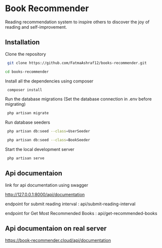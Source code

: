 
# Book Recommender

Reading recommendation system to inspire others to discover the
joy of reading and self-improvement.





## Installation

Clone the repository


```bash
 git clone https://github.com/FatmaAshraf12/books-recommender.git
```

```bash
cd books-recommender
```
Install all the dependencies using composer

```bash
 composer install
```

Run the database migrations (Set the database connection in .env before migrating)

```bash
 php artisan migrate
```

Run database seeders

```bash
 php artisan db:seed --class=UserSeeder
```

```bash
 php artisan db:seed --class=BookSeeder
```


Start the local development server

```bash
 php artisan serve
```



## Api documentaion


link for api documentation using swagger

http://127.0.0.1:8000/api/documentation

endpoint for submit reading interval : api/submit-reading-interval

endpoint for Get Most Recommended Books : api/get-recommended-books


## Api documentaion on real server 

https://book-recommender.cloud/api/documentation
